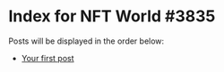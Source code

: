 # Index for NFT World #3835
Posts will be displayed in the order below:

- [Your first post](./001-first.md)

